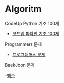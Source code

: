 ﻿# Algoritm

CodeUp Python 기초 100제

- [코드업 파이썬 기초 100제](https://github.com/do-bby/Algoritm/tree/main/CodeUp-basic)

Programmers 문제

- [프로그래머스 문제](https://github.com/do-bby/Algoritm/tree/main/Programmers)

BaekJoon 문제

-[백준](https://github.com/do-bby/Algoritm/tree/main/BaekJoon)